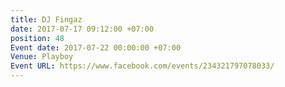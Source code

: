 ```yaml
---
title: DJ Fingaz
date: 2017-07-17 09:12:00 +07:00
position: 48
Event date: 2017-07-22 00:00:00 +07:00
Venue: Playboy
Event URL: https://www.facebook.com/events/234321797078033/
---
```


